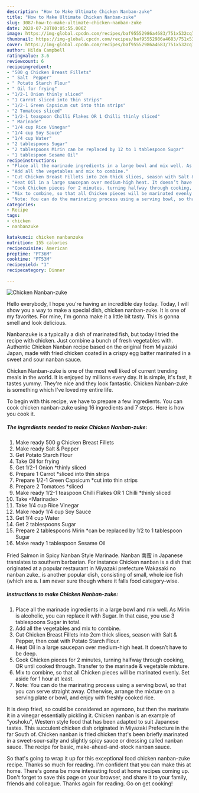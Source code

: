 ```yaml
---
description: "How to Make Ultimate Chicken Nanban-zuke"
title: "How to Make Ultimate Chicken Nanban-zuke"
slug: 3087-how-to-make-ultimate-chicken-nanban-zuke
date: 2020-07-28T00:05:55.006Z
image: https://img-global.cpcdn.com/recipes/baf95552986a4683/751x532cq70/chicken-nanban-zuke-recipe-main-photo.jpg
thumbnail: https://img-global.cpcdn.com/recipes/baf95552986a4683/751x532cq70/chicken-nanban-zuke-recipe-main-photo.jpg
cover: https://img-global.cpcdn.com/recipes/baf95552986a4683/751x532cq70/chicken-nanban-zuke-recipe-main-photo.jpg
author: Hilda Campbell
ratingvalue: 3.6
reviewcount: 6
recipeingredient:
- "500 g Chicken Breast Fillets"
- " Salt  Pepper"
- " Potato Starch Flour"
- " Oil for frying"
- "1/2-1 Onion thinly sliced"
- "1 Carrot sliced into thin strips"
- "1/2-1 Green Capsicum cut into thin strips"
- "2 Tomatoes sliced"
- "1/2-1 teaspoon Chilli Flakes OR 1 Chilli thinly sliced"
- " Marinade"
- "1/4 cup Rice Vinegar"
- "1/4 cup Soy Sauce"
- "1/4 cup Water"
- "2 tablespoons Sugar"
- "2 tablespoons Mirin can be replaced by 12 to 1 tablespoon Sugar"
- "1 tablespoon Sesame Oil"
recipeinstructions:
- "Place all the marinade ingredients in a large bowl and mix well. As Mirin is alcoholic, you can replace it with Sugar. In that case, you use 3 tablespoons Sugar in total."
- "Add all the vegetables and mix to combine."
- "Cut Chicken Breast Fillets into 2cm thick slices, season with Salt &amp; Pepper, then coat with Potato Starch Flour."
- "Heat Oil in a large saucepan over medium-high heat. It doesn’t have to be deep."
- "Cook Chicken pieces for 2 minutes, turning halfway through cooking, OR until cooked through. Transfer to the marinade &amp; vegetable mixture."
- "Mix to combine, so that all Chicken pieces will be marinated evenly. Set aside for 1 hour at least."
- "Note: You can do the marinating process using a serving bowl, so that you can serve straight away. Otherwise, arrange the mixture on a serving plate or bowl, and enjoy with freshly cooked rice."
categories:
- Recipe
tags:
- chicken
- nanbanzuke

katakunci: chicken nanbanzuke 
nutrition: 155 calories
recipecuisine: American
preptime: "PT36M"
cooktime: "PT53M"
recipeyield: "1"
recipecategory: Dinner

---
```



![Chicken Nanban-zuke](https://img-global.cpcdn.com/recipes/baf95552986a4683/751x532cq70/chicken-nanban-zuke-recipe-main-photo.jpg)

Hello everybody, I hope you're having an incredible day today. Today, I will show you a way to make a special dish, chicken nanban-zuke. It is one of my favorites. For mine, I'm gonna make it a little bit tasty. This is gonna smell and look delicious.

Nanbanzuke is a typically a dish of marinated fish, but today I tried the recipe with chicken. Just combine a bunch of fresh vegetables with. Authentic Chicken Nanban recipe based on the original from Miyazaki Japan, made with fried chicken coated in a crispy egg batter marinated in a sweet and sour nanban sauce.

Chicken Nanban-zuke is one of the most well liked of current trending meals in the world. It is enjoyed by millions every day. It is simple, it's fast, it tastes yummy. They're nice and they look fantastic. Chicken Nanban-zuke is something which I've loved my entire life.


To begin with this recipe, we have to prepare a few ingredients. You can cook chicken nanban-zuke using 16 ingredients and 7 steps. Here is how you cook it.

<!--inarticleads1-->

##### The ingredients needed to make Chicken Nanban-zuke:

1. Make ready 500 g Chicken Breast Fillets
1. Make ready  Salt &amp; Pepper
1. Get  Potato Starch Flour
1. Take  Oil for frying
1. Get 1/2-1 Onion *thinly sliced
1. Prepare 1 Carrot *sliced into thin strips
1. Prepare 1/2-1 Green Capsicum *cut into thin strips
1. Prepare 2 Tomatoes *sliced
1. Make ready 1/2-1 teaspoon Chilli Flakes OR 1 Chilli *thinly sliced
1. Take  &lt;Marinade&gt;
1. Take 1/4 cup Rice Vinegar
1. Make ready 1/4 cup Soy Sauce
1. Get 1/4 cup Water
1. Get 2 tablespoons Sugar
1. Prepare 2 tablespoons Mirin *can be replaced by 1/2 to 1 tablespoon Sugar
1. Make ready 1 tablespoon Sesame Oil


Fried Salmon in Spicy Nanban Style Marinade. Nanban 南蛮 in Japanese translates to southern barbarian. For instance Chicken nanban is a dish that originated at a popular restaurant in Miyazaki prefecture Wakasaki no nanban zuke_ is another popular dish, consisting of small, whole ice fish (which are a. I am never sure though where it falls food category-wise. 

<!--inarticleads2-->

##### Instructions to make Chicken Nanban-zuke:

1. Place all the marinade ingredients in a large bowl and mix well. As Mirin is alcoholic, you can replace it with Sugar. In that case, you use 3 tablespoons Sugar in total.
1. Add all the vegetables and mix to combine.
1. Cut Chicken Breast Fillets into 2cm thick slices, season with Salt &amp; Pepper, then coat with Potato Starch Flour.
1. Heat Oil in a large saucepan over medium-high heat. It doesn’t have to be deep.
1. Cook Chicken pieces for 2 minutes, turning halfway through cooking, OR until cooked through. Transfer to the marinade &amp; vegetable mixture.
1. Mix to combine, so that all Chicken pieces will be marinated evenly. Set aside for 1 hour at least.
1. Note: You can do the marinating process using a serving bowl, so that you can serve straight away. Otherwise, arrange the mixture on a serving plate or bowl, and enjoy with freshly cooked rice.


It is deep fried, so could be considered an agemono, but then the marinate it in a vinegar essentially pickling it. Chicken nanban is an example of &#34;yoshoku&#34;, Western style food that has been adapted to suit Japanese tastes. This succulent chicken dish originated in Miyazaki Prefecture in the far South of. Chicken nanban is fried chicken that&#39;s been briefly marinated in a sweet-sour-salty and slightly spicy sauce or dressing called nanban sauce. The recipe for basic, make-ahead-and-stock nanban sauce. 

So that's going to wrap it up for this exceptional food chicken nanban-zuke recipe. Thanks so much for reading. I'm confident that you can make this at home. There's gonna be more interesting food at home recipes coming up. Don't forget to save this page on your browser, and share it to your family, friends and colleague. Thanks again for reading. Go on get cooking!

